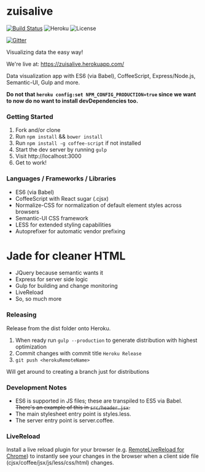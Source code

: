 zuisalive
=============================

[![Build Status](https://travis-ci.org/bscheibe/zuisalive.svg?branch=master)](https://travis-ci.org/bscheibe/zuisalive) ![Heroku](https://heroku-badge.herokuapp.com/?app=zuisalive&style=flat) ![License](https://img.shields.io/dub/l/vibe-d.svg?style=flat-square)

[![Gitter](https://badges.gitter.im/Join%20Chat.svg)](https://gitter.im/bscheibe/zuisalive?utm_source=badge&utm_medium=badge&utm_campaign=pr-badge&utm_content=body_badge)

Visualizing data the easy way!

We're live at: https://zuisalive.herokuapp.com/

Data visualization app with ES6 (via Babel), CoffeeScript, Express/Node.js, Semantic-UI, Gulp and more.

**Do not that `heroku config:set NPM_CONFIG_PRODUCTION=true` since we want to now do no want to install devDependencies too.**

### Getting Started ###

1. Fork and/or clone
2. Run `npm install` && `bower install`
3. Run `npm install -g coffee-script` if not installed
4. Start the dev server by running `gulp`
5. Visit http://localhost:3000
6. Get to work!

### Languages / Frameworks / Libraries ###

* ES6 (via Babel)
* CoffeeScript with React sugar (.cjsx)
* Normalize-CSS for normalization of default element styles across browsers
* Semantic-UI CSS framework
* LESS for extended styling capabilities
* Autoprefixer for automatic vendor prefixing
# Jade for cleaner HTML
* JQuery because semantic wants it
* Express for server side logic
* Gulp for building and change monitoring
* LiveReload
* So, so much more

### Releasing ###

Release from the dist folder onto Heroku.

1. When ready run `gulp --production` to generate distribution with highest optimization
2. Commit changes with commit title `Heroku Release`
3. `git push <herokuRemoteName>`

Will get around to creating a branch just for distributions

### Development Notes ###

* ES6 is supported in JS files; these are transpiled to ES5 via Babel.  ~~There's an example of this in ```src/header.jsx```.~~
* The main stylesheet entry point is styles.less.
* The server entry point is server.coffee.

### LiveReload ###

Install a live reload plugin for your browser (e.g. [RemoteLiveReload for Chrome](https://chrome.google.com/webstore/detail/remotelivereload/jlppknnillhjgiengoigajegdpieppei)) to instantly see your changes in the browser when a client side file (cjsx/coffee/jsx/js/less/css/html) changes.
